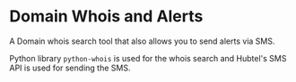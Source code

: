 # Domain Whois and Alerts

A Domain whois search tool that also allows you to send alerts via SMS.

Python library `python-whois` is used for the whois search and Hubtel's SMS API is used for sending the SMS.
